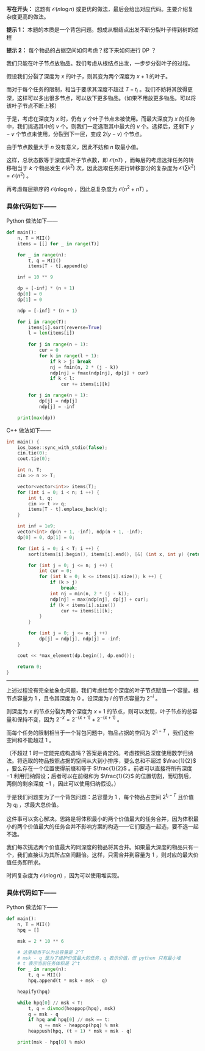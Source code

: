 **写在开头：** 这题有 $\mathcal{O}(n\log n)$ 或更优的做法，最后会给出对应代码。主要介绍复杂度更高的做法。

**提示 1：** 本题的本质是一个背包问题。想成从根结点出发不断分裂叶子得到树的过程

**提示 2：** 每个物品的占据空间如何考虑？接下来如何进行 DP ？

我们只能在叶子节点放物品。我们考虑从根结点出发，一步步分裂叶子的过程。

假设我们分裂了深度为 $x$ 的叶子，则其变为两个深度为 $x+1$ 的叶子。

而对于每个任务的限制，相当于要求其深度不超过 $T-t_i$ 。我们不妨将其放得更深，这样可以多出很多节点，可以放下更多物品。（如果不用放更多物品，可以将该叶子节点不断上移）

于是，考虑在深度为 $x$ 时，仍有 $y$ 个叶子节点未被使用。而最大深度为 $x$ 的任务中，我们挑选其中的 $v$ 个。则我们一定选取其中最大的 $v$ 个。选择后，还剩下 $y-v$ 个节点未使用，分裂到下一层，变成 $2(y-v)$ 个节点。

由于节点数量大于 $n$ 没有意义，因此不妨和 $n$ 取最小值。

这样，总状态数等于深度乘叶子节点数，即 $\mathcal{O}(nT)$ ，而每层的考虑选择任务的转移相当于 $k$ 个物品发生 $\mathcal{O}(k^2)$ 次，因此选取任务进行转移部分的复杂度为 $\mathcal{O}(\sum k^2)=\mathcal{O}(n^2)$ 。

再考虑每层排序的 $\mathcal{O}(n\log n)$ ，因此总复杂度为 $\mathcal{O}(n^2+nT)$ 。

### 具体代码如下——

Python 做法如下——

```Python []
def main():
    n, T = MII()
    items = [[] for _ in range(T)]

    for _ in range(n):
        t, q = MII()
        items[T - t].append(q)

    inf = 10 ** 9

    dp = [-inf] * (n + 1)
    dp[0] = 0
    dp[1] = 0

    ndp = [-inf] * (n + 1)

    for i in range(T):
        items[i].sort(reverse=True)
        l = len(items[i])
        
        for j in range(n + 1):
            cur = 0
            for k in range(l + 1):
                if k > j: break
                nj = fmin(n, 2 * (j - k))
                ndp[nj] = fmax(ndp[nj], dp[j] + cur)
                if k < l:
                    cur += items[i][k]

        for j in range(n + 1):
            dp[j] = ndp[j]
            ndp[j] = -inf

    print(max(dp))
```

C++ 做法如下——

```cpp []
int main() {
    ios_base::sync_with_stdio(false);
    cin.tie(0);
    cout.tie(0);

    int n, T;
    cin >> n >> T;

    vector<vector<int>> items(T);
    for (int i = 0; i < n; i ++) {
        int t, q;
        cin >> t >> q;
        items[T - t].emplace_back(q);
    }

    int inf = 1e9;
    vector<int> dp(n + 1, -inf), ndp(n + 1, -inf);
    dp[0] = 0, dp[1] = 0;

    for (int i = 0; i < T; i ++) {
        sort(items[i].begin(), items[i].end(), [&] (int x, int y) {return x > y;});

        for (int j = 0; j <= n; j ++) {
            int cur = 0;
            for (int k = 0; k <= items[i].size(); k ++) {
                if (k > j)
                    break;
                int nj = min(n, 2 * (j - k));
                ndp[nj] = max(ndp[nj], dp[j] + cur);
                if (k < items[i].size())
                    cur += items[i][k];
            }
        }

        for (int j = 0; j <= n; j ++)
            dp[j] = ndp[j], ndp[j] = -inf;
    }

    cout << *max_element(dp.begin(), dp.end());

    return 0;
}
```

---

上述过程没有完全抽象化问题，我们考虑给每个深度的叶子节点赋值一个容量。根节点容量为 $1$ ，且令其深度为 $0$ 。设深度为 $i$ 的节点容量为 $2^{-i}$ 。

则深度为 $x$ 的节点分裂为两个深度为 $x+1$ 的节点，则可以发现，叶子节点的总容量和保持不变，因为 $2^{-x}=2^{-(x+1)}+2^{-(x+1)}$ 。

而每个任务的限制相当于一个背包问题中，物品占据的空间为 $2^{t_i-T}$ ，我们这些空间和不能超过 $1$ 。

（不超过 $1$ 时一定能完成构造吗？答案是肯定的。考虑按照总深度使用数学归纳法。将选取的物品按照占据的空间从大到小排序，要么总和不超过 $\frac{1}{2}$ ，要么存在一个位置使得前缀和等于 $\frac{1}{2}$ 。前者可以直接将所有深度 $-1$ 利用归纳假设；后者可以在前缀和为 $\frac{1}{2}$ 的位置切割，而切割后，两侧的剩余深度 $-1$ ，因此可以使用归纳假设。）

于是我们问题变为了一个背包问题：总容量为 $1$ ，每个物品占空间 $2^{t_i-T}$ 且价值为 $q_i$ ，求最大总价值。

这件事可以贪心解决。思路是将体积最小的两个价值最大的任务合并，因为体积最小的两个价值最大的任务合并不影响方案的构造——它们要选一起选，要不选一起不选。

我们每次挑选两个价值最大的同深度的物品将其合并。如果最大深度的物品只有一个，我们直接认为其所占空间翻倍。这样，只需合并到容量为 $1$ ，则对应的最大价值任务即所求。

时间复杂度为 $\mathcal{O}(n\log n)$ ，因为可以使用堆实现。

### 具体代码如下——

Python 做法如下——

```Python []
def main():
    n, T = MII()
    hpq = []

    msk = 2 * 10 ** 6

    # 这里相当于认为总容量是 2^T
    # msk - q 是为了维护价值最大的任务，q 表示价值，但 python 只有最小堆
    # t 表示当前任务体积是 2^t
    for _ in range(n):
        t, q = MII()
        hpq.append(t * msk + msk - q)

    heapify(hpq)

    while hpq[0] // msk < T:
        t, q = divmod(heappop(hpq), msk)
        q = msk - q
        if hpq and hpq[0] // msk == t:
            q += msk - heappop(hpq) % msk
        heappush(hpq, (t + 1) * msk + msk - q)

    print(msk - hpq[0] % msk)
```

